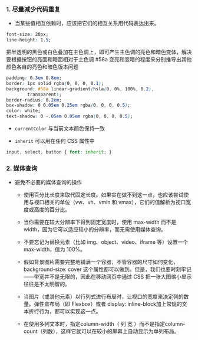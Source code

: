 ### 1. 尽量减少代码重复

+ 当某些值相互依赖时，应该把它们的相互关系用代码表达出来。

```css
font-size: 20px;
line-height: 1.5;
```

把半透明的黑色或白色叠加在主色调上，即可产生主色调的亮色和暗色变体，解决要根据按钮的亮面和暗面相对于主色调 #58a 变亮和变暗的程度来分别推导出其他颜色各自的亮色和暗色版本问题

```css
padding: 0.3em 0.8em;
border: 1px solid rgba(0, 0, 0, 0.1);
background: #58a linear-gradient(hsla(0, 0%, 100%, 0.2),
        transparent);
border-radius: 0.2em;
box-shadow: 0 0.05em 0.25em rgba(0, 0, 0, 0.5);
color: white;
text-shadow: 0 -.05em 0.05em rgba(0, 0, 0, 0.5);
```

+ `currentColor` 与当前文本颜色保持一致

+ `inherit` 可以用在任何 CSS 属性中

```css
input, select, button { font: inherit; }
```
### 2. 媒体查询

+ 避免不必要的媒体查询的操作

    + 使用百分比长度来取代固定长度。如果实在做不到这一点，也应该尝试使用与视口相关的单位（vw、vh、vmin 和 vmax），它们的值解析为视口宽度或高度的百分比。

    + 当你需要在较大分辨率下得到固定宽度时，使用 max-width 而不是width，因为它可以适应较小的分辨率，而无需使用媒体查询。

    + 不要忘记为替换元素（比如 img、object、video、iframe 等）设置一个 max-width，值为 100%。

    + 假如背景图片需要完整地铺满一个容器，不管容器的尺寸如何变化，background-size: cover 这个属性都可以做到。但是，我们也要时刻牢记——带宽并不是无限的，因此在移动网页中通过 CSS 把一张大图缩小显示往往是不太明智的。

    + 当图片（或其他元素）以行列式进行布局时，让视口的宽度来决定列的数量。弹性盒布局（即 Flexbox）或者 display: inline-block加上常规的文本折行行为，都可以实现这一点。

    + 在使用多列文本时，指定column-width（ 列 宽 ）而不是指定column-count（列数），这样它就可以在较小的屏幕上自动显示为单列布局。
